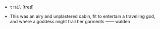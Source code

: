 - `trail` [treɪl]



-  This was an airy and unplastered cabin, fit to entertain a travelling god, and where a goddess might trail her garments —— walden